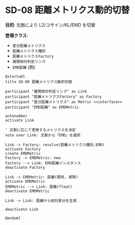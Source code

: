 # SD-08 距離メトリクス動的切替

**目的**: 文脈により L2/コサイン/KL/EMD を切替

**登場クラス**:
- `差分距離メトリクス`
- `距離メトリクス種別`
- `距離メトリクスFactory`
- `層間相対判定リンク`
- `EMD距離` (例)

```plantuml
@startuml
title SD-08 距離メトリクス動的切替

participant "層間相対判定リンク" as Link
participant "距離メトリクスFactory" as Factory
participant "差分距離メトリクス" as Metric <<interface>>
participant "EMD距離" as EMDMetric

autonumber
activate Link

' 文脈に応じて使用するメトリクスを決定
note over Link: 文脈から「EMD」を選択

Link -> Factory: resolve(距離メトリクス種別.EMD)
activate Factory
create EMDMetric
Factory -> EMDMetric: new
Factory --> Link: EMD距離インスタンス
deactivate Factory

Link -> EMDMetric: 距離(期待, 実際)
activate EMDMetric
EMDMetric --> Link: 距離(float)
deactivate EMDMetric

Link -> Link: 距離から相対差分を生成

deactivate Link

@enduml
```
